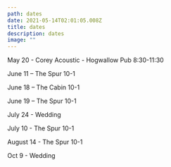 ```yaml
---
path: dates
date: 2021-05-14T02:01:05.008Z
title: dates
description: dates
image: ""
---
```

May 20 - Corey Acoustic - Hogwallow Pub 8:30-11:30

June 11 – The Spur 10-1

June 18 – The Cabin  10-1

June 19 – The Spur 10-1

July 24 - Wedding

July 10 - The Spur 10-1

August 14 - The Spur 10-1

Oct 9 - Wedding
